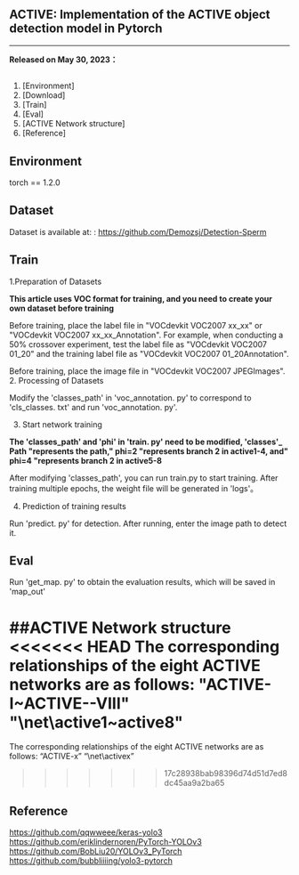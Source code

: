 ## ACTIVE: Implementation of the ACTIVE object detection model in Pytorch
---

**Released on May 30, 2023：**   


## 
1. [Environment]
2. [Download]
3. [Train]
4. [Eval]
5. [ACTIVE Network structure]
6. [Reference]


## Environment
torch == 1.2.0

## Dataset  
Dataset is available at: : https://github.com/Demozsj/Detection-Sperm    
 

## Train   
1.Preparation of Datasets

**This article uses VOC format for training, and you need to create your own dataset before training**

Before training, place the label file in "VOCdevkit VOC2007 xx_xx" or "VOCdevkit VOC2007 xx_xx_Annotation". For example, when conducting a 50% crossover experiment, test the label file as "VOCdevkit VOC2007 01_20" and the training label file as "VOCdevkit VOC2007 01_20Annotation".

Before training, place the image file in "VOCdevkit VOC2007 JPEGImages".
2. Processing of Datasets

Modify the 'classes_path' in 'voc_annotation. py' to correspond to 'cls_classes. txt' and run 'voc_annotation. py'.

3. Start network training

**The 'classes_path' and 'phi' in 'train. py' need to be modified, 'classes'_ Path "represents the path," phi=2 "represents branch 2 in active1-4, and" phi=4 "represents branch 2 in active5-8**

After modifying 'classes_path', you can run train.py to start training. After training multiple epochs, the weight file will be generated in 'logs'。  

4. Prediction of training results

Run 'predict. py' for detection. After running, enter the image path to detect it.  

## Eval 
Run 'get_map. py' to obtain the evaluation results, which will be saved in 'map_out'


##ACTIVE Network structure
<<<<<<< HEAD
The corresponding relationships of the eight ACTIVE networks are as follows:   "ACTIVE-I~ACTIVE--VIII"      "\net\active1~active8"
=======
The corresponding relationships of the eight ACTIVE networks are as follows:   “ACTIVE-x” “\net\activex”
>>>>>>> 17c28938bab98396d74d51d7ed8dc45aa9a2ba65

## Reference
https://github.com/qqwweee/keras-yolo3  
https://github.com/eriklindernoren/PyTorch-YOLOv3   
https://github.com/BobLiu20/YOLOv3_PyTorch
https://github.com/bubbliiiing/yolo3-pytorch
